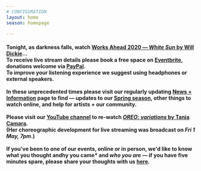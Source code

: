 ```yaml
---
# CONFIGURATION
layout: home
season: homepage

---
```

#### Tonight, as darkness falls, watch [Works Ahead 2020 — *White Sun* by Will Dickie](/current/2020-worksahead)…<br>To receive live stream details please book a free space on <a href="http://eventbrite.com/e/105420686110" target="_blank">Eventbrite</a>, donations welcome via <a href="http://www.paypal.me/warnmcr" target="_blank">PayPal</a>.<br>To improve your listening experience we suggest using headphones or external speakers.<br><br>In these unprecedented times please visit our regularly updating [News + Information](/coronavirus) page to find — updates to our [Spring season](/current/2020-springsummer/), other things to watch online, and help for artists + our community.<br><br>Please visit our <a href="http://youtube.com/watch?v=m7dDCgaffoI&t=3600s" target="_blank">YouTube channel</a> to re-watch [*OREO: variations* by Tania Camara](/current/2020-springsummer/camara).<br>(Her choreographic development for live streaming was broadcast on *Fri 1 May, 7pm*.)<br><br>If you've been to one of our events,  online or in person, we'd like to know what you thought andhy you came* and *who you are* — if you have five minutes spare, please share your thoughts with us <a href="http://forms.gle/T14EiJZdJTU4xuYb8" target="_blank">here</a>.
